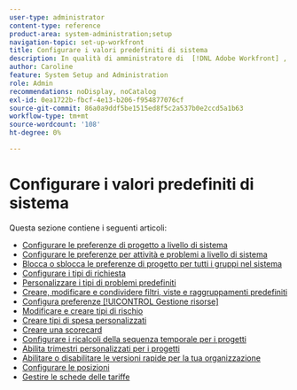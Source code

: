 ```yaml
---
user-type: administrator
content-type: reference
product-area: system-administration;setup
navigation-topic: set-up-workfront
title: Configurare i valori predefiniti di sistema
description: In qualità di amministratore di  [!DNL Adobe Workfront] , puoi configurare le impostazioni predefinite di sistema, ad esempio le preferenze per tutti i progetti creati dagli utenti.
author: Caroline
feature: System Setup and Administration
role: Admin
recommendations: noDisplay, noCatalog
exl-id: 0ea1722b-fbcf-4e13-b206-f954877076cf
source-git-commit: 86a0a9ddf5be1515ed8f5c2a537b0e2ccd5a1b63
workflow-type: tm+mt
source-wordcount: '108'
ht-degree: 0%

---
```


# Configurare i valori predefiniti di sistema

Questa sezione contiene i seguenti articoli:

* [Configurare le preferenze di progetto a livello di sistema](../../../administration-and-setup/set-up-workfront/configure-system-defaults/set-project-preferences.md)
* [Configurare le preferenze per attività e problemi a livello di sistema](../../../administration-and-setup/set-up-workfront/configure-system-defaults/set-task-issue-preferences.md)
* [Blocca o sblocca le preferenze di progetto per tutti i gruppi nel sistema](../../../administration-and-setup/set-up-workfront/configure-system-defaults/lock-or-unlock-project-preferences-for-groups-system.md)
* [Configurare i tipi di richiesta](../../../administration-and-setup/set-up-workfront/configure-system-defaults/configure-request-types.md)
* [Personalizzare i tipi di problemi predefiniti](../../../administration-and-setup/set-up-workfront/configure-system-defaults/customize-default-issue-types.md)
* [Creare, modificare e condividere filtri, viste e raggruppamenti predefiniti](../../../administration-and-setup/set-up-workfront/configure-system-defaults/create-and-share-default-fvgs.md)
* [Configura preferenze [!UICONTROL Gestione risorse]](../../../administration-and-setup/set-up-workfront/configure-system-defaults/configure-resource-mgmt-preferences.md)
* [Modificare e creare tipi di rischio](../../../administration-and-setup/set-up-workfront/configure-system-defaults/edit-create-risk-types.md)
* [Creare tipi di spesa personalizzati](../../../administration-and-setup/set-up-workfront/configure-system-defaults/create-custom-expense-types.md)
* [Creare una scorecard](../../../administration-and-setup/set-up-workfront/configure-system-defaults/create-scorecard.md)
* [Configurare i ricalcoli della sequenza temporale per i progetti](../../../administration-and-setup/set-up-workfront/configure-system-defaults/configure-timeline-recalculations-projects.md)
* [Abilita trimestri personalizzati per i progetti](../../../administration-and-setup/set-up-workfront/configure-system-defaults/enable-custom-quarters-projects.md)
* [Abilitare o disabilitare le versioni rapide per la tua organizzazione](../../../administration-and-setup/set-up-workfront/configure-system-defaults/enable-fast-release-process.md)
* [Configurare le posizioni](/help/quicksilver/administration-and-setup/set-up-workfront/configure-system-defaults/configure-locations.md)
* [Gestire le schede delle tariffe](/help/quicksilver/administration-and-setup/set-up-workfront/configure-system-defaults/manage-rate-cards.md)
